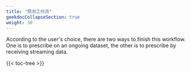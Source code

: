 ```yaml
---
title: "预测工作流"
geekdocCollapseSection: true
weight: 30
---
```


According to the user's choice, there are two ways to finish this workflow. One is to prescribe on an ongoing dataset, the other is to prescribe by receiving streaming data.

{{< toc-tree >}}
